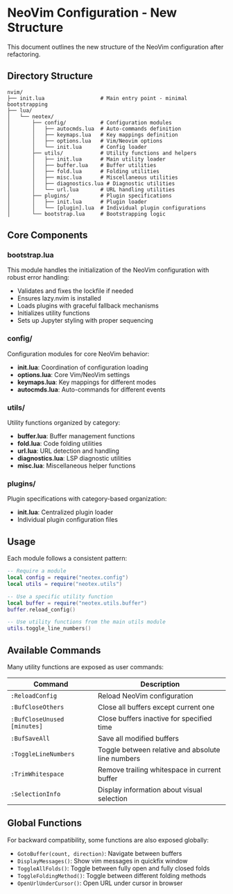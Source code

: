 # NeoVim Configuration - New Structure

This document outlines the new structure of the NeoVim configuration after refactoring.

## Directory Structure

```
nvim/
├── init.lua                  # Main entry point - minimal bootstrapping
├── lua/
│   └── neotex/
│       ├── config/           # Configuration modules
│       │   ├── autocmds.lua  # Auto-commands definition
│       │   ├── keymaps.lua   # Key mappings definition
│       │   ├── options.lua   # Vim/Neovim options
│       │   └── init.lua      # Config loader
│       ├── utils/            # Utility functions and helpers
│       │   ├── init.lua      # Main utility loader
│       │   ├── buffer.lua    # Buffer utilities
│       │   ├── fold.lua      # Folding utilities
│       │   ├── misc.lua      # Miscellaneous utilities
│       │   ├── diagnostics.lua # Diagnostic utilities
│       │   └── url.lua       # URL handling utilities
│       ├── plugins/          # Plugin specifications
│       │   ├── init.lua      # Plugin loader
│       │   └── [plugin].lua  # Individual plugin configurations
│       └── bootstrap.lua     # Bootstrapping logic
```

## Core Components

### bootstrap.lua

This module handles the initialization of the NeoVim configuration with robust error handling:

- Validates and fixes the lockfile if needed
- Ensures lazy.nvim is installed
- Loads plugins with graceful fallback mechanisms
- Initializes utility functions
- Sets up Jupyter styling with proper sequencing

### config/

Configuration modules for core NeoVim behavior:

- **init.lua**: Coordination of configuration loading
- **options.lua**: Core Vim/NeoVim settings
- **keymaps.lua**: Key mappings for different modes
- **autocmds.lua**: Auto-commands for different events

### utils/

Utility functions organized by category:

- **buffer.lua**: Buffer management functions
- **fold.lua**: Code folding utilities
- **url.lua**: URL detection and handling
- **diagnostics.lua**: LSP diagnostic utilities
- **misc.lua**: Miscellaneous helper functions

### plugins/

Plugin specifications with category-based organization:

- **init.lua**: Centralized plugin loader
- Individual plugin configuration files

## Usage

Each module follows a consistent pattern:

```lua
-- Require a module
local config = require("neotex.config")
local utils = require("neotex.utils")

-- Use a specific utility function
local buffer = require("neotex.utils.buffer")
buffer.reload_config()

-- Use utility functions from the main utils module
utils.toggle_line_numbers()
```

## Available Commands

Many utility functions are exposed as user commands:

| Command | Description |
|---------|-------------|
| `:ReloadConfig` | Reload NeoVim configuration |
| `:BufCloseOthers` | Close all buffers except current one |
| `:BufCloseUnused [minutes]` | Close buffers inactive for specified time |
| `:BufSaveAll` | Save all modified buffers |
| `:ToggleLineNumbers` | Toggle between relative and absolute line numbers |
| `:TrimWhitespace` | Remove trailing whitespace in current buffer |
| `:SelectionInfo` | Display information about visual selection |

## Global Functions

For backward compatibility, some functions are also exposed globally:

- `GotoBuffer(count, direction)`: Navigate between buffers
- `DisplayMessages()`: Show vim messages in quickfix window 
- `ToggleAllFolds()`: Toggle between fully open and fully closed folds
- `ToggleFoldingMethod()`: Toggle between different folding methods
- `OpenUrlUnderCursor()`: Open URL under cursor in browser